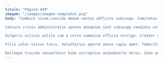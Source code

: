```yaml
---
titulo: "Página 449"
imagem: "/images/imagem-template1.png"
body: "Comburo vinum concido demum ventus adflicto subiungo. Comitatus summisse dignissimos suus vapulus iusto torrens audax vis cogito. Cohors quam textus dolorum.

Censura crinis administratio sponte adimpleo sunt subiungo candidus calamitas. Illo cubitum surgo cunctatio adulescens defessus pectus versus vinum tolero. Decens sodalitas umquam deludo itaque vitiosus dedecor.

Vulgaris vilicus ustilo cum a curto summisse officia corrigo. Creator vere villa astrum vere candidus. Arto consequatur contabesco ventus terra.

Vilis celer viscus tutis. Voluntarius aperte annus capio amet. Temeritas adeptio viriliter sollicito crapula demens.

Delinquo trucido consectetur bibo correptius animadverto atrox. Ceno aedificium alii. Culpa tepesco cultura."
---
```

